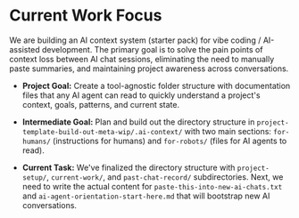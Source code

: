 # Current Work Focus

We are building an AI context system (starter pack) for vibe coding / AI-assisted development. The primary goal is to solve the pain points of context loss between AI chat sessions, eliminating the need to manually paste summaries, and maintaining project awareness across conversations.

- **Project Goal:** Create a tool-agnostic folder structure with documentation files that any AI agent can read to quickly understand a project's context, goals, patterns, and current state.

- **Intermediate Goal:** Plan and build out the directory structure in `project-template-build-out-meta-wip/.ai-context/` with two main sections: `for-humans/` (instructions for humans) and `for-robots/` (files for AI agents to read).

- **Current Task:** We've finalized the directory structure with `project-setup/`, `current-work/`, and `past-chat-record/` subdirectories. Next, we need to write the actual content for `paste-this-into-new-ai-chats.txt` and `ai-agent-orientation-start-here.md` that will bootstrap new AI conversations.

